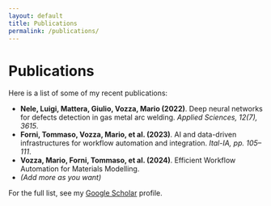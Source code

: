 ```yaml
---
layout: default
title: Publications
permalink: /publications/
---
```


# Publications

Here is a list of some of my recent publications:

- **Nele, Luigi, Mattera, Giulio, Vozza, Mario (2022)**. Deep neural networks for defects detection in gas metal arc welding. *Applied Sciences, 12(7), 3615*.
- **Forni, Tommaso, Vozza, Mario, et al. (2023)**. AI and data-driven infrastructures for workflow automation and integration. *Ital-IA, pp. 105–111*.
- **Vozza, Mario, Forni, Tommaso, et al. (2024)**. Efficient Workflow Automation for Materials Modelling.
- *(Add more as you want)*

For the full list, see my [Google Scholar](https://scholar.google.com/citations?user=tuoID) profile.

